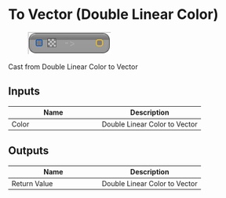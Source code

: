 # To Vector (Double Linear Color)

<div align="left" data-full-width="false">

<figure><img src="to_vector_-double_linear_color.png" alt=""><figcaption></figcaption></figure>

</div>

Cast from Double Linear Color to Vector

## Inputs

<table>
<thead><tr><th width="170">Name</th><th>Description</th></tr></thead>
<tbody>
<tr><td>Color</td><td>Double Linear Color to Vector</td></tr>
</tbody>
</table>

## Outputs

<table>
<thead><tr><th width="170">Name</th><th>Description</th></tr></thead>
<tbody>
<tr><td>Return Value</td><td>Double Linear Color to Vector</td></tr>
</tbody>
</table>